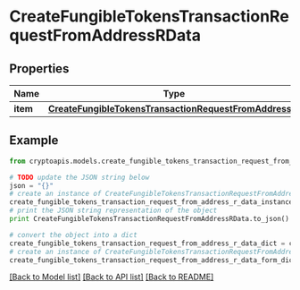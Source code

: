 # CreateFungibleTokensTransactionRequestFromAddressRData


## Properties
Name | Type | Description | Notes
------------ | ------------- | ------------- | -------------
**item** | [**CreateFungibleTokensTransactionRequestFromAddressRI**](CreateFungibleTokensTransactionRequestFromAddressRI.md) |  | 

## Example

```python
from cryptoapis.models.create_fungible_tokens_transaction_request_from_address_r_data import CreateFungibleTokensTransactionRequestFromAddressRData

# TODO update the JSON string below
json = "{}"
# create an instance of CreateFungibleTokensTransactionRequestFromAddressRData from a JSON string
create_fungible_tokens_transaction_request_from_address_r_data_instance = CreateFungibleTokensTransactionRequestFromAddressRData.from_json(json)
# print the JSON string representation of the object
print CreateFungibleTokensTransactionRequestFromAddressRData.to_json()

# convert the object into a dict
create_fungible_tokens_transaction_request_from_address_r_data_dict = create_fungible_tokens_transaction_request_from_address_r_data_instance.to_dict()
# create an instance of CreateFungibleTokensTransactionRequestFromAddressRData from a dict
create_fungible_tokens_transaction_request_from_address_r_data_form_dict = create_fungible_tokens_transaction_request_from_address_r_data.from_dict(create_fungible_tokens_transaction_request_from_address_r_data_dict)
```
[[Back to Model list]](../README.md#documentation-for-models) [[Back to API list]](../README.md#documentation-for-api-endpoints) [[Back to README]](../README.md)


